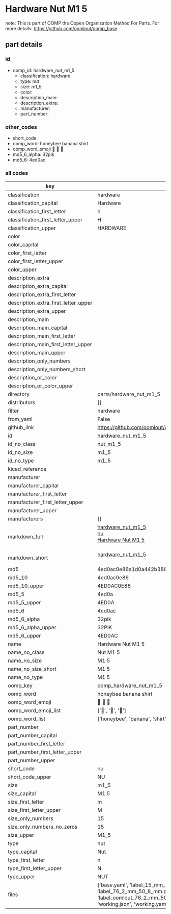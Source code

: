 # Hardware Nut M1 5  

note: This is part of OOMP the Oopen Organization Method For Parts. For more details: https://github.com/oomlout/oomp_base

##  part details





### id
* oomp_id: hardware_nut_m1_5
  * classification: hardware
  * type: nut
  * size: m1_5
  * color: 
  * description_main: 
  * description_extra: 
  * manufacturer: 
  * part_number: 

### other_codes
* short_code: 
* oomp_word: honeybee banana shirt
* oomp_word_emoji :honeybee: :banana: :shirt:
* md5_6_alpha: 32pik
* md5_6: 4ed0ac

### all codes 
| key | value |  
| --- | --- |  
| classification | hardware |  
| classification_capital | Hardware |  
| classification_first_letter | h |  
| classification_first_letter_upper | H |  
| classification_upper | HARDWARE |  
| color |  |  
| color_capital |  |  
| color_first_letter |  |  
| color_first_letter_upper |  |  
| color_upper |  |  
| description_extra |  |  
| description_extra_capital |  |  
| description_extra_first_letter |  |  
| description_extra_first_letter_upper |  |  
| description_extra_upper |  |  
| description_main |  |  
| description_main_capital |  |  
| description_main_first_letter |  |  
| description_main_first_letter_upper |  |  
| description_main_upper |  |  
| description_only_numbers |  |  
| description_only_numbers_short |   |  
| description_or_color |   |  
| description_or_color_upper |   |  
| directory | parts/hardware_nut_m1_5 |  
| distributors | [] |  
| filter | hardware |  
| from_yaml | False |  
| github_link | https://github.com/oomlout/oomlout_oomp_part_src/tree/main/parts/hardware_nut_m1_5/working |  
| id | hardware_nut_m1_5 |  
| id_no_class | nut_m1_5 |  
| id_no_size | m1_5 |  
| id_no_type | m1_5 |  
| kicad_reference |  |  
| manufacturer |  |  
| manufacturer_capital |  |  
| manufacturer_first_letter |  |  
| manufacturer_first_letter_upper |  |  
| manufacturer_upper |  |  
| manufacturers | [] |  
| markdown_full | [hardware_nut_m1_5](https://github.com/oomlout/oomlout_oomp_part_src/tree/main/parts/hardware_nut_m1_5/working)<br>[nu](https://github.com/oomlout/oomlout_oomp_part_src/tree/main/parts/hardware_nut_m1_5/working)<br>[Hardware Nut M1 5](https://github.com/oomlout/oomlout_oomp_part_src/tree/main/parts/hardware_nut_m1_5/working)<br><br> |  
| markdown_short | [hardware_nut_m1_5](https://github.com/oomlout/oomlout_oomp_part_src/tree/main/parts/hardware_nut_m1_5/working)<br><br> |  
| md5 | 4ed0ac0e86a1d0a442b38812c98cdd4e |  
| md5_10 | 4ed0ac0e86 |  
| md5_10_upper | 4ED0AC0E86 |  
| md5_5 | 4ed0a |  
| md5_5_upper | 4ED0A |  
| md5_6 | 4ed0ac |  
| md5_6_alpha | 32pik |  
| md5_6_alpha_upper | 32PIK |  
| md5_6_upper | 4ED0AC |  
| name | Hardware Nut M1 5 |  
| name_no_class | Nut M1 5 |  
| name_no_size | M1 5 |  
| name_no_size_short | M1 5 |  
| name_no_type | M1 5 |  
| oomp_key | oomp_hardware_nut_m1_5 |  
| oomp_word | honeybee banana shirt |  
| oomp_word_emoji | :honeybee: :banana: :shirt: |  
| oomp_word_emoji_list | [':honeybee:', ':banana:', ':shirt:'] |  
| oomp_word_list | ['honeybee', 'banana', 'shirt'] |  
| part_number |  |  
| part_number_capital |  |  
| part_number_first_letter |  |  
| part_number_first_letter_upper |  |  
| part_number_upper |  |  
| short_code | nu |  
| short_code_upper | NU |  
| size | m1_5 |  
| size_capital | M1.5 |  
| size_first_letter | m |  
| size_first_letter_upper | M |  
| size_only_numbers | 15 |  
| size_only_numbers_no_zeros | 15 |  
| size_upper | M1_5 |  
| type | nut |  
| type_capital | Nut |  
| type_first_letter | n |  
| type_first_letter_upper | N |  
| type_upper | NUT |  
| files | ['base.yaml', 'label_15_mm_30_mm.pdf', 'label_15_mm_30_mm.svg', 'label_76_2_mm_50_8_mm.pdf', 'label_76_2_mm_50_8_mm.svg', 'label_oomlout_76_2_mm_50_8_mm.pdf', 'label_oomlout_76_2_mm_50_8_mm.svg', 'readme.md', 'working.json', 'working.yaml'] |  
